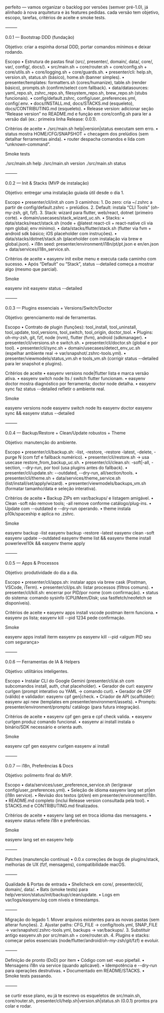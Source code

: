 perfeito — vamos organizar o backlog por versões (semver pré-1.0), já alinhado à nova arquitetura e às features pedidas. cada versão tem objetivo, escopo, tarefas, critérios de aceite e smoke tests.

⸻

0.0.1 — Bootstrap DDD (fundação)

Objetivo: criar a espinha dorsal DDD, portar comandos mínimos e deixar rodando.

Escopo
	•	Estrutura de pastas final (src/, presenter/, domain/, data/, core/, var/, config/, docs/).
	•	src/main.sh + core/router.sh + core/config.sh + core/utils.sh + core/logging.sh + core/guards.sh.
	•	presenter/cli: help.sh, version.sh, status.sh (básico), home.sh (banner simples).
	•	presenter/templates: formatters.sh (cores/humanize), table.sh (render básico), prompts.sh (confirm/select com fallback).
	•	data/datasources: yaml_repo.sh, zshrc_repo.sh, filesystem_repo.sh, brew_repo.sh (stubs funcionais).
	•	config/default.zshrc, config/user_preferences.yml, config/.env.
	•	docs/INSTALL.md, docs/STACKS.md (esqueleto), docs/CONTRIBUTING.md (esqueleto).
	•	Release version: adicionar seção “Release version” no README.md e função em core/config.sh para ler a versão dali (ex.: primeira linha Release: 0.0.1).

Critérios de aceite
	•	./src/main.sh help|version|status executam sem erro.
	•	status mostra HOME/CFG/SNAPSHOT + checagem dos prelúdios (sem detalhar ferramentas ainda).
	•	router despacha comandos e lida com “unknown-command”.

Smoke tests

./src/main.sh help
./src/main.sh version
./src/main.sh status


⸻

0.0.2 — Init & Stacks (MVP de instalação)

Objetivo: entregar uma instalação guiada útil desde o dia 1.

Escopo
	•	presenter/cli/init.sh com 3 caminhos:
	1.	Do zero: cria ~/.zshrc a partir de config/default.zshrc + prelúdios.
	2.	Default: instala “CLI Tools” (oh-my-zsh, git, fzf).
	3.	Stack: wizard para flutter, web/react, dotnet (primeiro corte).
	•	domain/usecases/stack_wizard_uc.sh.
	•	Stacks:
	•	data/stacks/react/stack.sh (node + @latest react-cli + react-native cli via npm global; env mínimo).
	•	data/stacks/flutter/stack.sh (flutter via fvm + android sdk básico; iOS placeholder com instruções).
	•	data/stacks/dotnet/stack.sh (placeholder com instalação via brew e global.json).
	•	i18n seed: presenter/environment/i18n/pt/pt.json e en/en.json + data/services/i18n_service.sh.

Critérios de aceite
	•	easyenv init exibe menu e executa cada caminho com sucesso.
	•	Após “Default” ou “Stack”, status --detailed começa a mostrar algo (mesmo que parcial).

Smoke

easyenv init
easyenv status --detailed


⸻

0.0.3 — Plugins essenciais + Versions/Switch/Doctor

Objetivo: gerenciamento real de ferramentas.

Escopo
	•	Contrato de plugin (funções): tool_install, tool_uninstall, tool_update, tool_versions, tool_switch, tool_origin, doctor_tool.
	•	Plugins: oh-my-zsh, git, fzf, node (nvm), flutter (fvm), android (sdkmanager).
	•	presenter/cli/versions.sh e switch.sh.
	•	presenter/cli/doctor.sh (global e por tool).
	•	presenter/cli/sync.sh + domain/usecases/detect_env_uc.sh (espelhar ambiente real → var/snapshot/.zshrc-tools.yml).
	•	presenter/viewmodels/status_vm.sh e tools_vm.sh (corrigir status --detailed para ler snapshot e plugins).

Critérios de aceite
	•	easyenv versions node|flutter lista e marca versão ativa.
	•	easyenv switch node lts / switch flutter <ver> funcionam.
	•	easyenv doctor mostra diagnóstico por ferramenta; doctor node detalha.
	•	easyenv sync faz status --detailed refletir o ambiente real.

Smoke

easyenv versions node
easyenv switch node lts
easyenv doctor
easyenv sync && easyenv status --detailed


⸻

0.0.4 — Backup/Restore + Clean/Update robustos + Theme

Objetivo: manutenção do ambiente.

Escopo
	•	presenter/cli/backup.sh: -list, -restore, -restore -latest, -delete, -purge N (com fzf e fallback numérico).
	•	presenter/cli/restore.sh → usa usecase restore_from_backup_uc.sh.
	•	presenter/cli/clean.sh: -soft|-all, -section, --dry-run, por tool (usa plugins antes do fallback).
	•	presenter/cli/update.sh: --outdated, --dry-run, all/section/tools.
	•	presenter/cli/theme.sh + data/services/theme_service.sh (list/install/set/apply/wizard).
	•	presenter/viewmodels/backups_vm.sh (formatar tamanho/data e seleção interativa).

Critérios de aceite
	•	Backup ZIPs em var/backups/ e listagem amigável.
	•	Clean -soft não remove tools; -all remove conforme catálogo/plug-ins.
	•	Update com --outdated e --dry-run operando.
	•	theme instala p10k/spaceship e aplica no .zshrc.

Smoke

easyenv backup -list
easyenv backup -restore -latest
easyenv clean -soft
easyenv update --outdated
easyenv theme list && easyenv theme install powerlevel10k && easyenv theme apply


⸻

0.0.5 — Apps & Processos

Objetivo: produtividade do dia a dia.

Escopo
	•	presenter/cli/apps.sh: instalar apps via brew cask (Postman, VSCode, iTerm).
	•	presenter/cli/ps.sh: listar processos (filtros comuns).
	•	presenter/cli/kill.sh: encerrar por PID/por nome (com confirmação).
	•	status do sistema: comando sysinfo (CPU/Mem/Disk; usa fastfetch/neofetch se disponíveis).

Critérios de aceite
	•	easyenv apps install vscode postman iterm funciona.
	•	easyenv ps lista; easyenv kill --pid 1234 pede confirmação.

Smoke

easyenv apps install iterm
easyenv ps
easyenv kill --pid <algum PID seu com segurança>


⸻

0.0.6 — Ferramentas de IA & Helpers

Objetivo: utilitários inteligentes.

Escopo
	•	Instalar CLI do Google Gemini (presenter/cli/ai.sh com subcomandos install, auth, chat placeholder).
	•	Gerador de curl: easyenv curlgen (prompt interativo ou YAML → comando curl).
	•	Gerador de CPF (válido) e validador: easyenv cpf gen|check.
	•	Criador de API (scaffolder): easyenv api new (templates em presenter/environment/assets).
	•	Prompts: presenter/environment/prompts/ catálogo (para futura integração).

Critérios de aceite
	•	easyenv cpf gen gera e cpf check <num> valida.
	•	easyenv curlgen produz comando funcional.
	•	easyenv ai install instala o binário/SDK necessário e orienta auth.

Smoke

easyenv cpf gen
easyenv curlgen
easyenv ai install


⸻

0.0.7 — i18n, Preferências & Docs

Objetivo: polimento final do MVP.

Escopo
	•	data/services/user_preference_service.sh (ler/gravar config/user_preferences.yml).
	•	Seleção de idioma easyenv lang set pt|en (i18n service).
	•	Revisão dos textos (pt/en) em presenter/environment/i18n.
	•	README.md completo (inclui Release version consultada pela tool).
	•	STACKS.md e CONTRIBUTING.md finalizados.

Critérios de aceite
	•	easyenv lang set en troca idioma das mensagens.
	•	easyenv status reflete i18n e preferências.

Smoke

easyenv lang set en
easyenv help


⸻

Patches (manutenção contínua)
	•	0.0.x correções de bugs de plugins/stack, melhorias de UX (fzf, mensagens), compatibilidade macOS.

⸻

Qualidade & Portas de entrada
	•	Shellcheck em core/, presenter/cli/, domain/, data/.
	•	Bats (smoke tests) para help/version/status/init/backup/clean/update.
	•	Logs em var/logs/easyenv.log com níveis e timestamps.

⸻

Migração do legado
	1.	Mover arquivos existentes para as novas pastas (sem alterar funções).
	2.	Ajustar paths: CFG_FILE → config/tools.yml, SNAP_FILE → var/snapshot/.zshrc-tools.yml, backups → var/backups/.
	3.	Substituir antigo easyenv.sh por src/main.sh + core/router.sh.
	4.	Plugins e stacks: começar pelos essenciais (node/flutter/android/oh-my-zsh/git/fzf) e evoluir.

⸻

Definição de pronto (DoD) por item
	•	Código com set -euo pipefail.
	•	Mensagens i18n via service (quando aplicável).
	•	Idempotência e --dry-run para operações destrutivas.
	•	Documentado em README/STACKS.
	•	Smoke tests passando.

⸻

se curtir esse plano, eu já te escrevo os esqueletos de src/main.sh, core/router.sh, presenter/cli/help.sh|version.sh|status.sh (0.0.1) prontos pra colar e rodar.